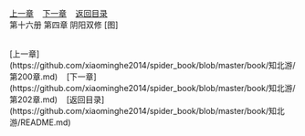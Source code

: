 
[上一章](https://github.com/xiaominghe2014/spider_book/blob/master/book/知北游/第200章.md)&nbsp;&nbsp;&nbsp;&nbsp;[下一章](https://github.com/xiaominghe2014/spider_book/blob/master/book/知北游/第202章.md)&nbsp;&nbsp;&nbsp;&nbsp;[返回目录](https://github.com/xiaominghe2014/spider_book/blob/master/book/知北游/README.md)
<br /> 第十六册 第四章 阴阳双修 [图]<br />
    
  <br />
[上一章](https://github.com/xiaominghe2014/spider_book/blob/master/book/知北游/第200章.md)&nbsp;&nbsp;&nbsp;&nbsp;[下一章](https://github.com/xiaominghe2014/spider_book/blob/master/book/知北游/第202章.md)&nbsp;&nbsp;&nbsp;&nbsp;[返回目录](https://github.com/xiaominghe2014/spider_book/blob/master/book/知北游/README.md)
